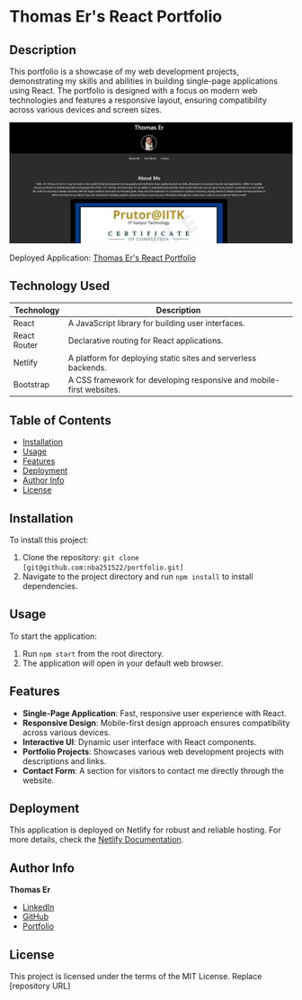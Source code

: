 # Thomas Er's React Portfolio

## Description

This portfolio is a showcase of my web development projects, demonstrating my skills and abilities in building single-page applications using React. The portfolio is designed with a focus on modern web technologies and features a responsive layout, ensuring compatibility across various devices and screen sizes.

![Application Screenshot](./src/assets/template.PNG)

Deployed Application: [Thomas Er's React Portfolio](https://65776387d1f01f31274e6fd7--prismatic-cactus-feebaf.netlify.app/)

## Technology Used

| Technology    | Description                                                  |
|---------------|--------------------------------------------------------------|
| React         | A JavaScript library for building user interfaces.           |
| React Router  | Declarative routing for React applications.                  |
| Netlify       | A platform for deploying static sites and serverless backends.|
| Bootstrap     | A CSS framework for developing responsive and mobile-first websites. |

## Table of Contents

- [Installation](#installation)
- [Usage](#usage)
- [Features](#features)
- [Deployment](#deployment)
- [Author Info](#author-info)
- [License](#license)

## Installation

To install this project:

1. Clone the repository: `git clone [git@github.com:nba251522/portfolio.git]`
2. Navigate to the project directory and run `npm install` to install dependencies.

## Usage

To start the application:

1. Run `npm start` from the root directory.
2. The application will open in your default web browser.

## Features

- **Single-Page Application**: Fast, responsive user experience with React.
- **Responsive Design**: Mobile-first design approach ensures compatibility across various devices.
- **Interactive UI**: Dynamic user interface with React components.
- **Portfolio Projects**: Showcases various web development projects with descriptions and links.
- **Contact Form**: A section for visitors to contact me directly through the website.

## Deployment

This application is deployed on Netlify for robust and reliable hosting. For more details, check the [Netlify Documentation](https://docs.netlify.com/).

## Author Info

**Thomas Er**
- [LinkedIn](https://www.linkedin.com/in/thomas-er-9b77321b9)
- [GitHub](https://github.com/nba251522)
- [Portfolio](https://nba251522.github.io/thomas-er-portfolio/)

## License

This project is licensed under the terms of the MIT License.
Replace [repository URL]